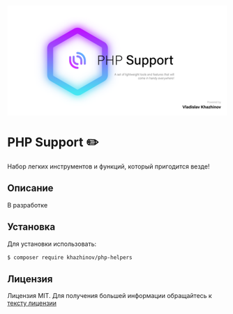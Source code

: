 
<p align="center"><img src="/art/header.png" alt="Social Card of PHP Support"></p>

# PHP Support ✏️

Набор легких инструментов и функций, который пригодится везде!

## Описание

В разработке

## Установка

Для установки использовать:

```bash
$ composer require khazhinov/php-helpers
```

## Лицензия

Лицензия MIT. Для получения большей информации обращайтесь к [тексту лицензии](LICENSE.md)
